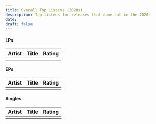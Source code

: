 ```yaml
---
title: Overall Top Listens (2020s)
description: Top listens for releases that came out in the 2020s
date: 
draft: false
---
```

#### LPs

| Artist | Title | Rating |
| ------ | ----- | ------ |
|        |       |        |
#### EPs

| Artist | Title | Rating |
| ------ | ----- | ------ |
|        |       |        |
#### Singles

| Artist | Title | Rating |
| ------ | ----- | ------ |
|        |       |        |



